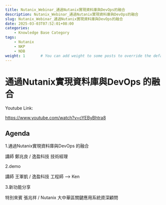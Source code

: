 ```yaml
---
title: Nutanix_Webinar_通過Nutanix實現資料庫與DevOps的融合
description: Nutanix_Webinar_通過Nutanix實現資料庫與DevOps的融合
slug: Nutanix_Webinar_通過Nutanix實現資料庫與DevOps的融合
date: 2025-03-03T07:52:01+08:00
categories:
    - Knowledge Base Category
tags:
    - Nutanix
    - NKP
    - NDB
weight: 1       # You can add weight to some posts to override the default sorting (date descending)
---
```

# 通過Nutanix實現資料庫與DevOps 的融合

Youtube Link:

https://www.youtube.com/watch?v=cYEByBhtra8

## Agenda

1.通過Nutanix實現資料庫與DevOps 的融合

講師 鄭兆良 / 逸盈科技 技術經理 

2.demo    

講師 王軍凱 / 逸盈科技 工程師 --> Ken

3.新功能分享    

特別來賓 張兆祥 / Nutanix 大中華區關鍵應用系統資深顧問